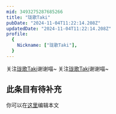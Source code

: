 ```yaml
---
mid: 3493275287685266
title: "珑歌Taki"
pubDate: "2024-11-04T11:22:14.208Z"
updatedDate: "2024-11-04T11:22:14.208Z"
profile:
  {
    Nickname: ["珑歌Taki"],
  }
---
```


关注[珑歌Taki](https://space.bilibili.com/3493275287685266)谢谢喵~ 关注[珑歌Taki](https://space.bilibili.com/3493275287685266)谢谢喵~

## 此条目有待补充
你可以在[这里](https://github.com/Yuhanawa/VTuber.ICU-Content/edit/master/v/珑歌Taki/index.md)编辑本文
